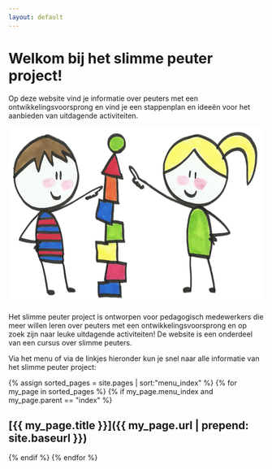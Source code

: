 ```yaml
---
layout: default
---
```

# Welkom bij het slimme peuter project!

Op deze website vind je informatie over peuters met een ontwikkelingsvoorsprong en vind je een stappenplan en ideeën voor het aanbieden van uitdagende activiteiten. 

<img src="/images/main-page.png" class="centered"/>

Het slimme peuter project is ontworpen voor pedagogisch medewerkers die meer willen leren over peuters met een ontwikkelingsvoorsprong en op zoek zijn naar leuke uitdagende activiteiten! De website is een onderdeel van een cursus over slimme peuters. 

Via het menu of via de linkjes hieronder kun je snel naar alle informatie van het slimme peuter project:

 {% assign sorted_pages = site.pages | sort:"menu_index" %}
{% for my_page in sorted_pages %}
  {% if my_page.menu_index and my_page.parent == "index" %}
## [{{ my_page.title }}]({{ my_page.url | prepend: site.baseurl }})
  {% endif %}
{% endfor %}
